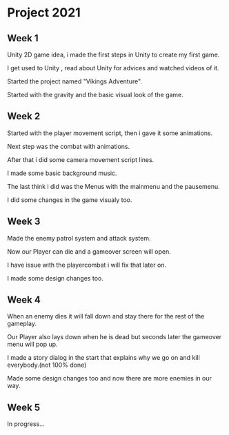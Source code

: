 # Project 2021
## Week 1
Unity 2D game idea, i made the first steps in Unity to create my first game.

I get used to Unity , read about Unity for advices and watched videos of it.

Started the project named "Vikings Adventure".

Started with the gravity and the basic visual look of the game.

## Week 2
Started with the player movement script, then i gave it some animations.

Next step was the combat with animations.

After that i did some camera movement script lines.

I made some basic background music.

The last think i did was the Menus with the mainmenu and the pausemenu.

I did some changes in the game visualy too.

## Week 3
Made the enemy patrol system and attack system.

Now our Player can die and a gameover screen will open.

I have issue with the playercombat i will fix that later on.

I made some design changes too.
## Week 4
When an enemy dies it will fall down and stay there for the rest of the gameplay.

Our Player also lays down when he is dead but seconds later the gameover menu will pop up.

I made a story dialog in the start that explains why we go on and kill everybody.(not 100% done)

Made some design changes too and now there are more enemies in our way.
## Week 5
In progress...
